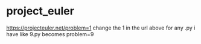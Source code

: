 # project_euler
https://projecteuler.net/problem=1
change the 1 in the url above for any .py i have
like 9.py becomes problem=9
